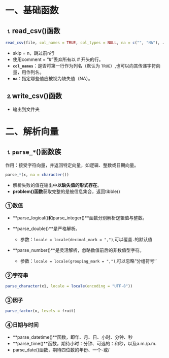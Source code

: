 # 一、基础函数

## &#9352;read_csv()函数

```R
read_csv(file, col_names = TRUE, col_types = NULL, na = c("", "NA"), ...)
```

* skip = n，跳过前n行
* 使用comment = “#”丢弃所有以 # 开头的行。
* **`col_names`**：是否将第一行作为列名（默认为 `TRUE`）,也可以向其传递字符向量，用作列名。
* **`na`**：指定哪些值应被视为缺失值（NA）。

## &#9353;write_csv()函数

* 输出到文件夹

# 二、解析向量

## &#9352;`parse_*`()函数族

作用：接受字符向量，并返回特定向量，如逻辑、整数或日期向量。

```R
parse_*(x, na = character())
```

* 解析失败的值在输出中**以缺失值的形式存在**。
* **problem()函数**获取完整的是被信息集合，返回tibble()

### &#9312;数值

* **parse_logical()**和**parse_integer()**函数分别解析逻辑值与整数。

* **parse_double()**是严格解析。
  * 参数：`locale = locale(decimal_mark = ",")`,可以覆盖`.`的默认值
* **parse_number()**是灵活解析，忽略数值前后的非数值型字符。
  * 参数：`locale = locale(grouping_mark = ",")`,可以忽略“分组符号‘’

### &#9313;字符串

```R
parse_character(x1, locale = locale(encoding = "UTF-8"))
```

### &#9314;因子

```R
parse_factor(x, levels = fruit)
```

### &#9315;日期与时间

* **parse_datetime()**函数，即年、月、日、小时、分钟、秒
* **parse_time()**函数，期待小时：分钟、可选的：和秒，以及a.m./p.m.
* parse_date()函数，期待四位数的年份、一个-或/
